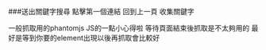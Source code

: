 ###送出關鍵字搜尋 點擊第一個連結 回到上一頁 收集關鍵字 

一般抓取用的phantomjs JS的一點小心得啦
等待頁面結束後抓取是不太夠用的 
最好是等到你要的element出現以後再抓取會比較好
